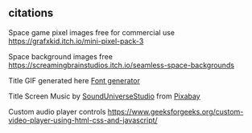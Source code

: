 ## citations

Space game pixel images free for commercial use https://grafxkid.itch.io/mini-pixel-pack-3

Space background images free https://screamingbrainstudios.itch.io/seamless-space-backgrounds

Title GIF generated here <a href="https://www.textstudio.com/">Font generator</a>

Title Screen Music by <a href="https://pixabay.com/users/sounduniversestudio-43016639/?utm_source=link-attribution&utm_medium=referral&utm_campaign=music&utm_content=211547">SoundUniverseStudio</a> from <a href="https://pixabay.com/music//?utm_source=link-attribution&utm_medium=referral&utm_campaign=music&utm_content=211547">Pixabay</a>

Custom audio player controls https://www.geeksforgeeks.org/custom-video-player-using-html-css-and-javascript/